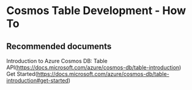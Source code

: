 <properties
	pageTitle="How to Cosmos Tables" 
	description="Development how to Azure Tables"
	service="microsoft.documentdb"
	resource="databaseAccounts"
	authors="balaksms"
	displayOrder="65"
	selfHelpType="resource"
	supportTopicIds="32597513"
	resourceTags=""
	productPesIds=""
	cloudEnvironments="public"/>

# Cosmos Table Development - How To

## **Recommended documents**
Introduction to Azure Cosmos DB: Table API(https://docs.microsoft.com/azure/cosmos-db/table-introduction)<br>
Get Started(https://docs.microsoft.com/azure/cosmos-db/table-introduction#get-started)
